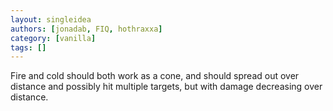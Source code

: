 ```yaml
---
layout: singleidea
authors: [jonadab, FIQ, hothraxxa]
category: [vanilla]
tags: []
---
```

Fire and cold should both work as a cone, and should spread out over distance and possibly hit multiple targets, but with damage decreasing over distance.
